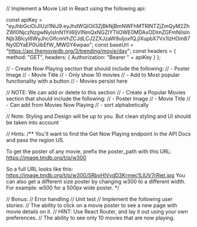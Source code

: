 // Implement a Movie List in React using the following api:

const apiKey =
"eyJhbGciOiJIUzI1NiJ9.eyJhdWQiOiI3ZjBkNjBmNWFhMTRlNTZjZmQyM2ZhZWI0NjczNzgwNyIsInN1YiI6IjVlNmQxNGZlYTliOWE0MDAxODlmZGFmNiIsInNjb3BlcyI6WyJhcGlfcmVhZCJdLCJ2ZXJzaW9uIjoxfQ.jIXupbX7Vx1lzHOm87Ny0DYaEP0UibEfW_MWGY4wpao";
const baseUrl = "https://api.themoviedb.org/3/trending/movie/day";
const headers = {
method: "GET",
headers: {
Authorization: "Bearer " + apiKey
}
};

// - Create Now Playing section that should include the following:
// - Poster Image
// - Movie Title
// - Only show 10 movies
// - Add to Most popular functionality with a button
// - Movies persist here

// NOTE: We can add or delete to this section
// - Create a Popular Movies section that should include the following:
// - Poster Image
// - Movie Title
// - Can add from Movies Now Playing
// - sort alphabetically

// Note: Styling and Design will be up to you. But clean styling and UI should be taken into account

// Hints:
/\*\*
You'll want to find the Get Now Playing endpoint in the API Docs and pass the region US.

To get the poster of any movie, prefix the poster_path with this URL: https://image.tmdb.org/t/p/w300

So a full URL looks like this: https://image.tmdb.org/t/p/w300/5RbyHIVydD3Krmec1LlUV7rRjet.jpg
You can also get a different size poster by changing w300 to a different width. For example: w500 for a 500px wide poster.
\*/

// Bonus:
// Error handling
// Unit test
// Implement the following user stories:
// The ability to click on a movie poster to see a new page with movie details on it.
// HINT: Use React Router, and lay it out using your own preferences.
// The ability to see only 10 movies that are now playing.
